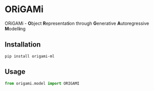 # ORiGAMi 

ORiGAMi - **O**bject **R**epresentat**i**on through **G**enerative **A**utoregressive **M**odell**i**ng 

## Installation

```shell
pip install origami-ml
```

## Usage

```python
from origami.model import ORIGAMI
```

